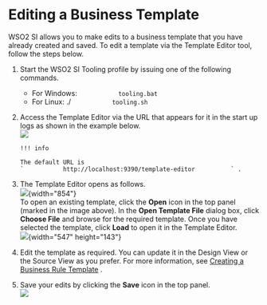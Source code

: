 # Editing a Business Template

WSO2 SI allows you to make edits to a business template that you have
already created and saved. To edit a template via the Template Editor
tool, follow the steps below.

1.  Start the WSO2 SI Tooling profile by issuing one of the following
    commands.
    -   For Windows: `            tooling.bat           `
    -   For Linux: ./ `            tooling.sh           `
2.  Access the Template Editor via the URL that appears for it in the
    start up logs as shown in the example below.  
    ![](attachments/112390790/112390794.png)

        !!! info
    
        The default URL is
        `           http://localhost:9390/template-editor          ` .
    

3.  The Template Editor opens as follows.  
    ![](attachments/112390790/112390793.png){width="854"}  
    To open an existing template, click the **Open** icon in the top
    panel (marked in the image above). In the **Open Template File**
    dialog box, click **Choose File** and browse for the required
    template. Once you have selected the template, click **Load** to
    open it in the Template Editor.  
    ![](attachments/112390790/112390792.png){width="547" height="143"}
4.  Edit the template as required. You can update it in the Design View
    or the Source View as you prefer. For more information, see
    [Creating a Business Rule
    Template](_Creating_a_Business_Rule_Template_) .
5.  Save your edits by clicking the **Save** icon in the top panel.  
    ![](attachments/112390790/112390791.png)
